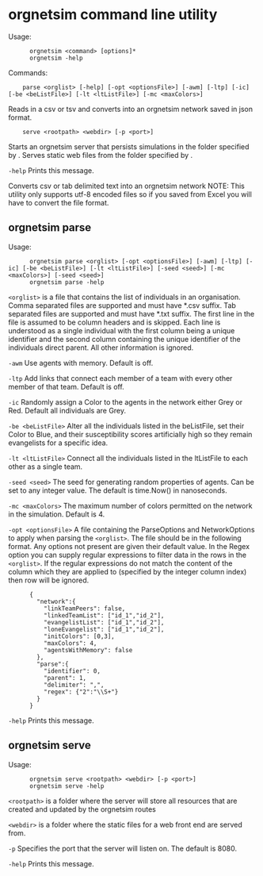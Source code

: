 # orgnetsim command line utility
Usage:
```
      orgnetsim <command> [options]*
      orgnetsim -help
```
Commands:
```
    parse <orglist> [-help] [-opt <optionsFile>] [-awm] [-ltp] [-ic] [-be <beListFile>] [-lt <ltListFile>] [-mc <maxColors>]
```

Reads in a csv or tsv and converts into an orgnetsim network saved in json format.
```
    serve <rootpath> <webdir> [-p <port>]
```

Starts an orgnetsim server that persists simulations in the folder specified by <rootpath>.
Serves static web files from the folder specified by <webdir>.

`-help`
Prints this message.

Converts csv or tab delimited text into an orgnetsim network
NOTE: This utility only supports utf-8 encoded files so if you saved from Excel you will
      have to convert the file format.

## orgnetsim parse
Usage:
```
      orgnetsim parse <orglist> [-opt <optionsFile>] [-awm] [-ltp] [-ic] [-be <beListFile>] [-lt <ltListFile>] [-seed <seed>] [-mc <maxColors>] [-seed <seed>]
      orgnetsim parse -help
```

`<orglist>`
is a file that contains the list of individuals in an organisation.
Comma separated files are supported and must have *.csv suffix.
Tab separated files are supported and must have *.txt suffix.
The first line in the file is assumed to be column headers and is skipped.
Each line is understood as a single individual with the first column being a unique
identifier and the second column containing the unique identifier of the individuals
direct parent. All other information is ignored.

`-awm`
Use agents with memory. Default is off.

`-ltp`
Add links that connect each member of a team with every other member of that team.
Default is off.

`-ic`
Randomly assign a Color to the agents in the network either Grey or Red. Default all
individuals are Grey.

`-be <beListFile>`
Alter all the individuals listed in the beListFile, set their Color to Blue, and
their susceptibility scores artificially high so they remain evangelists for a
specific idea.

`-lt <ltListFile>`
Connect all the individuals listed in the ltListFile to each other as a single team.

`-seed <seed>`
The seed for generating random properties of agents. Can be set to any integer value.
The default is time.Now() in nanoseconds.

`-mc <maxColors>`
The maximum number of colors permitted on the network in the simulation. Default
is 4.

`-opt <optionsFile>`
A file containing the ParseOptions and NetworkOptions to apply when parsing the `<orglist>`.
The file should be in the following format. Any options not present are given their
default value. In the Regex option you can supply regular expressions to filter data in
the rows in the `<orglist>`. If the regular expressions do not match the content of the column
which they are applied to (specified by the integer column index) then row will be ignored.
```
      {
        "network":{
          "linkTeamPeers": false,
          "linkedTeamList": ["id_1","id_2"],
          "evangelistList": ["id_1","id_2"],
          "loneEvangelist": ["id_1","id_2"],
          "initColors": [0,3],
          "maxColors": 4,
          "agentsWithMemory": false
        },
        "parse":{
          "identifier": 0,
          "parent": 1,
          "delimiter": ",",
          "regex": {"2":"\\S+"}
        }
      }
```

`-help`
Prints this message.

## orgnetsim serve
Usage:
```
      orgnetsim serve <rootpath> <webdir> [-p <port>]
      orgnetsim serve -help
```

`<rootpath>`
is a folder where the server will store all resources that are created and updated by the
orgnetsim routes

`<webdir>`
is a folder where the static files for a web front end are served from.

`-p`
Specifies the port that the server will listen on. The default is 8080.

`-help`
Prints this message.